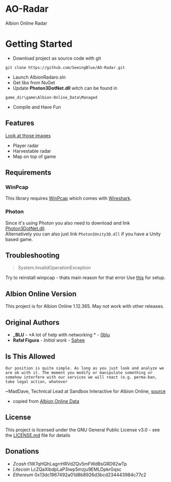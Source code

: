 # AO-Radar

Albion Online Radar

# Getting Started

* Download project as source code with git
```
git clone https://github.com/SeeingBlue/AO-Radar.git

```
* Launch AlbionRadaro.sln
* Get libs from NuGet
* Update **Photon3DotNet.dll** witch can be found in 
```
game_dir\game\Albion-Online_Data\Managed
```

* Compile and Have Fun

## Features
  [Look at those images](https://imgur.com/a/xRBWGvx)
  
  * Player radar
  * Harvestable radar
  * Map on top of game

  
## Requirements


### WinPcap
This library requires [WinPcap](https://www.winpcap.org/) which comes with [Wireshark](https://www.wireshark.org/).

### Photon
Since it's using Photon you also need to download and link [Photon3DotNet.dll](https://www.photonengine.com/sdks#client-csharp).<br />
Alternatively you can also just link `Photon3Unity3D.dll` if you have a Unity based game.


## Troubleshooting

> System.InvalidOperationException 

Try to reinstall winpcap - thats main reason for that error 
Use [this](https://github.com/PcapDotNet/Pcap.Net/wiki/Using-Pcap.Net-in-your-programs) for setup.

## Albion Online Version

This project is for Albion Online 1.12.365. May not work with other releases.

## Original Authors

* **_BLU** - *A lot of help with networking * - [0blu](https://github.com/0blu)
* **Rafał Figura** - *Initial work* - [Sahee](https://github.com/rafalfigura)

## Is This Allowed
 ```Our position is quite simple. As long as you just look and analyze we are ok with it. The moment you modify or manipulate something or somehow interfere with our services we will react (e.g. perma-ban, take legal action, whatever```

~MadDave, Technical Lead at Sandbox Interactive for Albion Online, [source](https://forum.albiononline.com/index.php/Thread/51604-Is-it-allowed-to-scan-your-internet-trafic-and-pick-up-logs/?postID=512670#post512670)

* copied from [Albion Online Data](https://www.albion-online-data.com/)
## License

This project is licensed under the GNU General Public License v3.0 - see the [LICENSE.md](LICENSE.md) file for details

## Donations

* *Zcash*	t1W7qHQhLagrrHRVdZQv5mFWdBsGRD92wTp
* *Litecoin*	LcZQaXibdpLaP3iwp5mzju9EMLDpkrGqsc
* *Ethereum*	0x13dc1967492a01d8b8926d3bcd234443984c77c2
